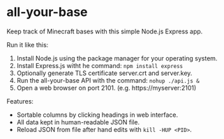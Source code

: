 # all-your-base
Keep track of Minecraft bases with this simple Node.js Express app.

Run it like this:
1. Install Node.js using the package manager for your operating system.
2. Install Express.js witht he command: `npm install express`
3. Optionally generate TLS certificate server.crt and server.key.
4. Run the all-your-base API with the command: `nohup ./api.js &`
5. Open a web browser on port 2101. (e.g. https://myserver:2101)

Features:
* Sortable columns by clicking headings in web interface.
* All data kept in human-readable JSON file.
* Reload JSON from file after hand edits with `kill -HUP <PID>`.
